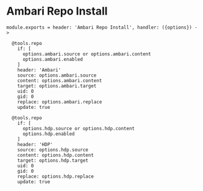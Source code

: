 
# Ambari Repo Install

    module.exports = header: 'Ambari Repo Install', handler: ({options}) ->
    
      @tools.repo
        if: [
          options.ambari.source or options.ambari.content
          options.ambari.enabled
        ]
        header: 'Ambari'
        source: options.ambari.source
        content: options.ambari.content
        target: options.ambari.target
        uid: 0
        gid: 0
        replace: options.ambari.replace
        update: true
        
      @tools.repo
        if: [
          options.hdp.source or options.hdp.content
          options.hdp.enabled
        ]
        header: 'HDP'
        source: options.hdp.source
        content: options.hdp.content
        target: options.hdp.target
        uid: 0
        gid: 0
        replace: options.hdp.replace
        update: true

